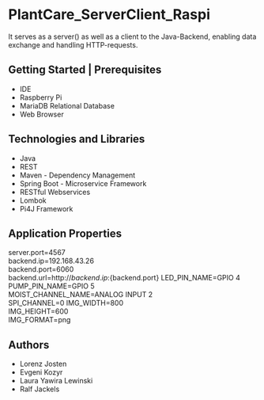 # PlantCare_ServerClient_Raspi
It serves as a server() as well as a client to the Java-Backend, enabling data exchange and handling HTTP-requests.

## Getting Started | Prerequisites

- IDE
- Raspberry Pi
- MariaDB Relational Database
- Web Browser

## Technologies and Libraries

- Java
- REST
- Maven - Dependency Management
- Spring Boot - Microservice Framework
- RESTful Webservices
- Lombok
- Pi4J Framework

## Application Properties

server.port=4567 <br>
backend.ip=192.168.43.26 <br>
backend.port=6060 <br>
backend.url=http://${backend.ip}:${backend.port}
LED_PIN_NAME=GPIO 4 <br>
PUMP_PIN_NAME=GPIO 5 <br>
MOIST_CHANNEL_NAME=ANALOG INPUT 2 <br>
SPI_CHANNEL=0
IMG_WIDTH=800 <br>
IMG_HEIGHT=600 <br>
IMG_FORMAT=png <br>

## Authors

- Lorenz Josten
- Evgeni Kozyr
- Laura Yawira Lewinski
- Ralf Jackels
